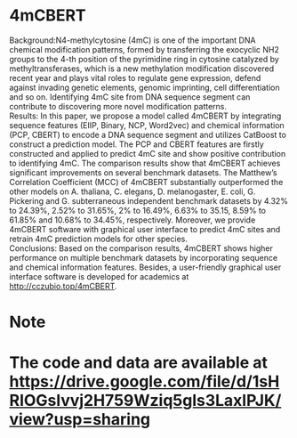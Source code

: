 # 4mCBERT  
Background:N4-methylcytosine (4mC) is one of the important DNA chemical modification patterns, formed by transferring the exocyclic NH2 groups to the 4-th position of the pyrimidine ring in cytosine catalyzed by methyltransferases, which is a new methylation modification discovered recent year and plays vital roles to regulate gene expression, defend against invading genetic elements, genomic imprinting, cell differentiation and so on. Identifying 4mC site from DNA sequence segment can contribute to discovering more novel modification patterns.  
Results: In this paper, we propose a model called 4mCBERT by integrating sequence features (EIIP, Binary, NCP, Word2vec) and chemical information (PCP, CBERT) to encode a DNA sequence segment and utilizes CatBoost to construct a prediction model. The PCP and CBERT features are firstly constructed and applied to predict 4mC site and show positive contribution to identifying 4mC. The comparison results show that 4mCBERT achieves significant improvements on several benchmark datasets. The Matthew’s Correlation Coefficient (MCC) of 4mCBERT substantially outperformed the other models on A. thaliana, C. elegans, D. melanogaster, E. coli, G. Pickering and G. subterraneous independent benchmark datasets by 4.32% to 24.39%, 2.52% to 31.65%, 2% to 16.49%, 6.63% to 35.15, 8.59% to 61.85% and 10.68% to 34.45%, respectively. Moreover, we provide 4mCBERT software with graphical user interface to predict 4mC sites and retrain 4mC prediction models for other species.  
Conclusions: Based on the comparison results, 4mCBERT shows higher performance on multiple benchmark datasets by incorporating sequence and chemical information features. Besides, a user-friendly graphical user interface software is developed for academics at http://cczubio.top/4mCBERT. 

# Note  
# The code and data are available at https://drive.google.com/file/d/1sHRIOGslvvj2H759Wziq5gls3LaxlPJK/view?usp=sharing  

